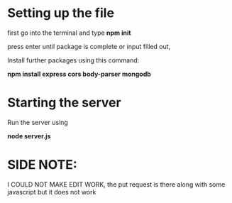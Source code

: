 # Setting up the file

first go into the terminal and type **npm init**

press enter until package is complete or input filled out,

Install further packages using this command:

**npm install express cors body-parser mongodb**

# Starting the server

Run the server using 

**node server.js**

# SIDE NOTE:

I COULD NOT MAKE EDIT WORK, the put request is there along with some javascript but it does not work



